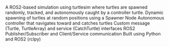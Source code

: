 A ROS2-based simulation using turtlesim where turtles are spawned randomly, tracked, and autonomously caught by a controller turtle.
 Dynamic spawning of turtles at random positions using a Spawner Node
 Autonomous controller that navigates toward and catches turtles
 Custom message (Turtle, TurtleArray) and service (CatchTurtle) interfaces
 ROS2 Publisher/Subscriber and Client/Service communication
 Built using Python and ROS2 (rclpy)
